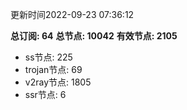 更新时间2022-09-23 07:36:12

**总订阅: 64**
**总节点: 10042**
**有效节点: 2105**
- ss节点: 225
- trojan节点: 69
- v2ray节点: 1805
- ssr节点: 6
